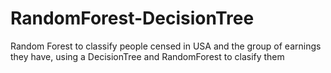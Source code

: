 # RandomForest-DecisionTree
Random Forest to classify people censed in USA and the group of earnings they have, using a DecisionTree and RandomForest to clasify them
